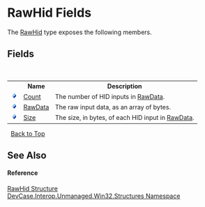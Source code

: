 # RawHid Fields
 

The <a href="T_DevCase_Interop_Unmanaged_Win32_Structures_RawHid">RawHid</a> type exposes the following members.


## Fields
&nbsp;<table><tr><th></th><th>Name</th><th>Description</th></tr><tr><td>![Public field](media/pubfield.gif "Public field")</td><td><a href="F_DevCase_Interop_Unmanaged_Win32_Structures_RawHid_Count">Count</a></td><td>
The number of HID inputs in <a href="F_DevCase_Interop_Unmanaged_Win32_Structures_RawHid_RawData">RawData</a>.</td></tr><tr><td>![Public field](media/pubfield.gif "Public field")</td><td><a href="F_DevCase_Interop_Unmanaged_Win32_Structures_RawHid_RawData">RawData</a></td><td>
The raw input data, as an array of bytes.</td></tr><tr><td>![Public field](media/pubfield.gif "Public field")</td><td><a href="F_DevCase_Interop_Unmanaged_Win32_Structures_RawHid_Size">Size</a></td><td>
The size, in bytes, of each HID input in <a href="F_DevCase_Interop_Unmanaged_Win32_Structures_RawHid_RawData">RawData</a>.</td></tr></table>&nbsp;
<a href="#rawhid-fields">Back to Top</a>

## See Also


#### Reference
<a href="T_DevCase_Interop_Unmanaged_Win32_Structures_RawHid">RawHid Structure</a><br /><a href="N_DevCase_Interop_Unmanaged_Win32_Structures">DevCase.Interop.Unmanaged.Win32.Structures Namespace</a><br />